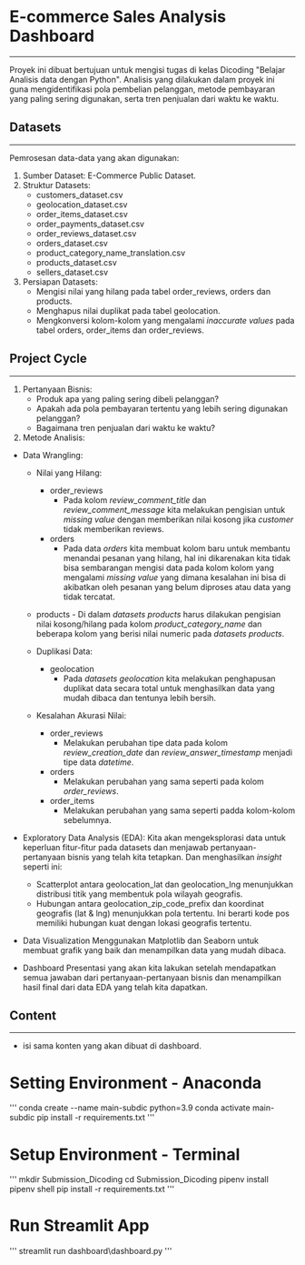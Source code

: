 # E-commerce Sales Analysis Dashboard
----
Proyek ini dibuat bertujuan untuk mengisi tugas di kelas Dicoding "Belajar Analisis data dengan Python". Analisis yang dilakukan dalam proyek ini guna mengidentifikasi pola pembelian pelanggan, metode pembayaran yang paling sering digunakan, serta tren penjualan dari waktu ke waktu.

## Datasets
----
Pemrosesan data-data yang akan digunakan:
1. Sumber Dataset: E-Commerce Public Dataset.
2. Struktur Datasets:
   - customers_dataset.csv
   - geolocation_dataset.csv
   - order_items_dataset.csv
   - order_payments_dataset.csv
   - order_reviews_dataset.csv
   - orders_dataset.csv
   - product_category_name_translation.csv
   - products_dataset.csv
   - sellers_dataset.csv
3. Persiapan Datasets:
   - Mengisi nilai yang hilang pada tabel order_reviews, orders dan products.
   - Menghapus nilai duplikat pada tabel geolocation.
   - Mengkonversi kolom-kolom yang mengalami *inaccurate values* pada tabel orders, order_items dan order_reviews.

## Project Cycle
----
1. Pertanyaan Bisnis:
   - Produk apa yang paling sering dibeli pelanggan?
   - Apakah ada pola pembayaran tertentu yang lebih sering digunakan pelanggan?
   - Bagaimana tren penjualan dari waktu ke waktu?
2. Metode Analisis:
+ Data Wrangling:
    
   - Nilai yang Hilang:
     - order_reviews
       - Pada kolom *review_comment_title* dan *review_comment_message* kita melakukan pengisian untuk *missing value* dengan memberikan nilai kosong jika *customer* tidak memberikan reviews.
     - orders
       - Pada data *orders* kita membuat kolom baru untuk membantu menandai pesanan yang hilang, hal ini dikarenakan kita tidak bisa sembarangan mengisi data pada kolom kolom yang mengalami *missing value* yang dimana kesalahan ini bisa di akibatkan oleh pesanan yang belum diproses atau data yang tidak tercatat.
    -  products
      - Di dalam *datasets products* harus dilakukan pengisian nilai kosong/hilang pada kolom *product_category_name* dan beberapa kolom yang berisi nilai numeric pada *datasets products*.
    
    - Duplikasi Data:
      - geolocation
        - Pada *datasets* *geolocation* kita melakukan penghapusan duplikat data secara total untuk menghasilkan data yang mudah dibaca dan tentunya lebih bersih.
    
    - Kesalahan Akurasi Nilai:
      - order_reviews
        - Melakukan perubahan tipe data pada kolom *review_creation_date* dan *review_answer_timestamp* menjadi tipe data *datetime*.
      - orders
        - Melakukan perubahan yang sama seperti pada kolom *order_reviews*.
      - order_items
        - Melakukan perubahan yang sama seperti padda kolom-kolom sebelumnya.
    
+ Exploratory Data Analysis (EDA):
Kita akan mengeksplorasi data untuk keperluan fitur-fitur pada datasets dan menjawab pertanyaan-pertanyaan bisnis yang telah kita tetapkan. Dan menghasilkan *insight* seperti ini:
  - Scatterplot antara geolocation_lat dan geolocation_lng menunjukkan distribusi titik yang membentuk pola wilayah geografis.
  - Hubungan antara geolocation_zip_code_prefix dan koordinat geografis (lat & lng) menunjukkan pola tertentu. Ini berarti kode pos memiliki hubungan kuat dengan lokasi geografis tertentu.

+ Data Visualization
Menggunakan Matplotlib dan Seaborn untuk membuat grafik yang baik dan menampilkan data yang mudah dibaca.

+ Dashboard
Presentasi yang akan kita lakukan setelah mendapatkan semua jawaban dari pertanyaan-pertanyaan bisnis dan menampilkan hasil final dari data EDA yang telah kita dapatkan.

## Content
----
- isi sama konten yang akan dibuat di dashboard.

# Setting Environment - Anaconda
'''
conda create --name main-subdic python=3.9
conda activate main-subdic
pip install -r requirements.txt
'''

# Setup Environment - Terminal
'''
mkdir Submission_Dicoding
cd Submission_Dicoding
pipenv install
pipenv shell
pip install -r requirements.txt
'''

# Run Streamlit App
'''
streamlit run dashboard\dashboard.py
'''
